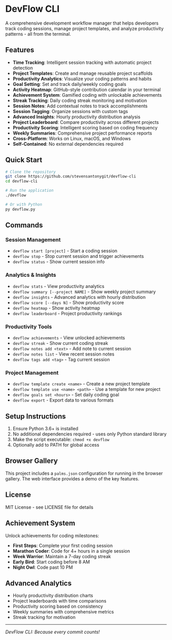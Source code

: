 # DevFlow CLI

A comprehensive development workflow manager that helps developers track coding sessions, manage project templates, and analyze productivity patterns - all from the terminal.

## Features

- **Time Tracking**: Intelligent session tracking with automatic project detection
- **Project Templates**: Create and manage reusable project scaffolds
- **Productivity Analytics**: Visualize your coding patterns and habits
- **Goal Setting**: Set and track daily/weekly coding goals
- **Activity Heatmap**: GitHub-style contribution calendar in your terminal
- **Achievement System**: Gamified coding with unlockable achievements
- **Streak Tracking**: Daily coding streak monitoring and motivation
- **Session Notes**: Add contextual notes to track accomplishments
- **Session Tagging**: Organize sessions with custom tags
- **Advanced Insights**: Hourly productivity distribution analysis
- **Project Leaderboard**: Compare productivity across different projects
- **Productivity Scoring**: Intelligent scoring based on coding frequency
- **Weekly Summaries**: Comprehensive project performance reports
- **Cross-Platform**: Works on Linux, macOS, and Windows
- **Self-Contained**: No external dependencies required

## Quick Start

```bash
# Clone the repository
git clone https://github.com/stevensantonygit/devflow-cli
cd devflow-cli

# Run the application
./devflow

# Or with Python
py devflow.py
```

## Commands

### Session Management
- `devflow start [project]` - Start a coding session
- `devflow stop` - Stop current session and trigger achievements
- `devflow status` - Show current session info

### Analytics & Insights
- `devflow stats` - View productivity analytics
- `devflow summary [--project NAME]` - Show weekly project summary
- `devflow insights` - Advanced analytics with hourly distribution
- `devflow score [--days N]` - Show productivity score
- `devflow heatmap` - Show activity heatmap
- `devflow leaderboard` - Project productivity rankings

### Productivity Tools
- `devflow achievements` - View unlocked achievements
- `devflow streak` - Show current coding streak
- `devflow notes add <text>` - Add note to current session
- `devflow notes list` - View recent session notes
- `devflow tags add <tag>` - Tag current session

### Project Management
- `devflow template create <name>` - Create a new project template
- `devflow template use <name> <path>` - Use a template for new project
- `devflow goals set <hours>` - Set daily coding goal
- `devflow export` - Export data to various formats

## Setup Instructions

1. Ensure Python 3.6+ is installed
2. No additional dependencies required - uses only Python standard library
3. Make the script executable: `chmod +x devflow`
4. Optionally add to PATH for global access

## Browser Gallery

This project includes a `palms.json` configuration for running in the browser gallery. The web interface provides a demo of the key features.

## License

MIT License - see LICENSE file for details

## Achievement System

Unlock achievements for coding milestones:
- **First Steps**: Complete your first coding session
- **Marathon Coder**: Code for 4+ hours in a single session
- **Week Warrior**: Maintain a 7-day coding streak
- **Early Bird**: Start coding before 8 AM
- **Night Owl**: Code past 10 PM

## Advanced Analytics

- Hourly productivity distribution charts
- Project leaderboards with time comparisons
- Productivity scoring based on consistency
- Weekly summaries with comprehensive metrics
- Streak tracking for motivation

---

*DevFlow CLI: Because every commit counts!*